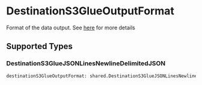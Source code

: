 # DestinationS3GlueOutputFormat

Format of the data output. See <a href="https://docs.airbyte.com/integrations/destinations/s3/#supported-output-schema">here</a> for more details


## Supported Types

### DestinationS3GlueJSONLinesNewlineDelimitedJSON

```python
destinationS3GlueOutputFormat: shared.DestinationS3GlueJSONLinesNewlineDelimitedJSON = /* values here */
```

